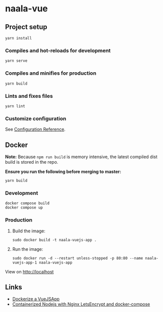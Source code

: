 # naala-vue

## Project setup

    yarn install

### Compiles and hot-reloads for development

    yarn serve

### Compiles and minifies for production

    yarn build

### Lints and fixes files

    yarn lint

### Customize configuration

See [Configuration Reference][configuration_reference].

## Docker

**Note:** Because `npm run build` is memory intensive, the latest compiled dist build is stored in the repo.

**Ensure you run the following before merging to master:**

    yarn build

### Development

    docker compose build
    docker compose up

### Production

1. Build the image:

   `sudo docker build -t naala-vuejs-app .`

2. Run the image:

   `sudo docker run -d
   --restart unless-stopped
   -p 80:80
   --name naala-vuejs-app-1
   naala-vuejs-app`

View on [http://localhost](http://localhost])

## Links

* [Dockerize a VueJSApp][dockerize_vuejs]
* [Containerized Nodejs with Nginx LetsEncrypt and docker-compose][node_letsencrypt]

[dockerize_vuejs]: https://v2.vuejs.org/v2/cookbook/dockerize-vuejs-app.html

[node_letsencrypt]: https://www.digitalocean.com/community/tutorials/how-to-secure-a-containerized-node-js-application-with-nginx-let-s-encrypt-and-docker-compose

[configuration_reference]: https://cli.vuejs.org/config/
